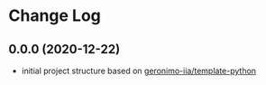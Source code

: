 # Change Log

## 0.0.0 (2020-12-22)

- initial project structure based on [geronimo-iia/template-python](https://github.com/geronimo-iia/template-python)
